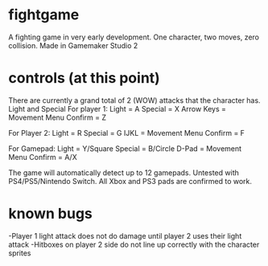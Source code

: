 # fightgame
 A fighting game in very early development. One character, two moves, zero collision. Made in Gamemaker Studio 2

# controls (at this point)
 There are currently a grand total of 2 (WOW) attacks that the character has. Light and Special
 For player 1:
  Light = A
  Special = X
  Arrow Keys = Movement
  Menu Confirm = Z

 For Player 2:
  Light = R
  Special = G
  IJKL = Movement
  Menu Confirm = F

 For Gamepad:
  Light = Y/Square
  Special = B/Circle
  D-Pad = Movement
  Menu Confirm = A/X

 The game will automatically detect up to 12 gamepads. Untested with PS4/PS5/Nintendo Switch. All Xbox and PS3 pads are confirmed to work.

# known bugs
 -Player 1 light attack does not do damage until player 2 uses their light attack
 -Hitboxes on player 2 side do not line up correctly with the character sprites

  
